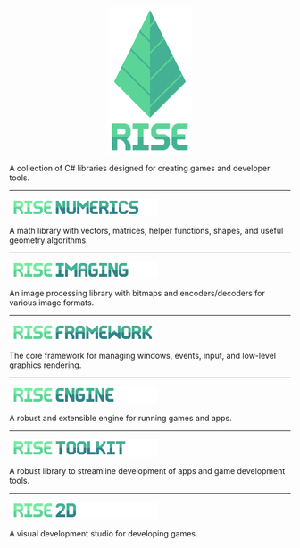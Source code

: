 <p align="center">
  <img width="150" height="263" src="Assets/readme_logo.png">
</p>

A collection of C# libraries designed for creating games and developer tools.

---

<p><img width="265" height="32" src="Assets/header_numerics.png"></p>

A math library with vectors, matrices, helper functions, shapes, and useful geometry algorithms.

---

<p><img width="265" height="32" src="Assets/header_imaging.png"></p>

An image processing library with bitmaps and encoders/decoders for various image formats.

---

<p><img width="265" height="32" src="Assets/header_framework.png"></p>

The core framework for managing windows, events, input, and low-level graphics rendering.

---

<p><img width="265" height="32" src="Assets/header_engine.png"></p>

A robust and extensible engine for running games and apps.

---

<p><img width="265" height="32" src="Assets/header_toolkit.png"></p>

A robust library to streamline development of apps and game development tools.

---

<p><img width="265" height="32" src="Assets/header_2d.png"></p>

A visual development studio for developing games.
